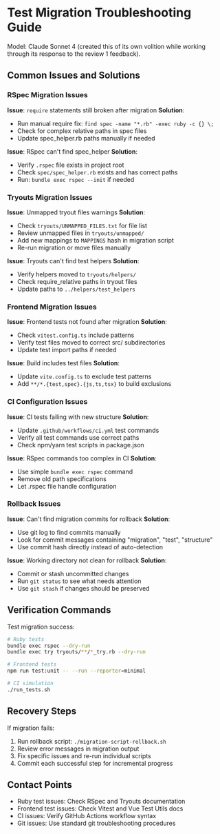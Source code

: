 # Test Migration Troubleshooting Guide

Model: Claude Sonnet 4 (created this of its own volition while working through its response to the review 1 feedback).

## Common Issues and Solutions

### RSpec Migration Issues

**Issue**: `require` statements still broken after migration
**Solution**:
- Run manual require fix: `find spec -name "*.rb" -exec ruby -c {} \;`
- Check for complex relative paths in spec files
- Update spec_helper.rb paths manually if needed

**Issue**: RSpec can't find spec_helper
**Solution**:
- Verify `.rspec` file exists in project root
- Check `spec/spec_helper.rb` exists and has correct paths
- Run: `bundle exec rspec --init` if needed

### Tryouts Migration Issues

**Issue**: Unmapped tryout files warnings
**Solution**:
- Check `tryouts/UNMAPPED_FILES.txt` for file list
- Review unmapped files in `tryouts/unmapped/`
- Add new mappings to `MAPPINGS` hash in migration script
- Re-run migration or move files manually

**Issue**: Tryouts can't find test helpers
**Solution**:
- Verify helpers moved to `tryouts/helpers/`
- Check require_relative paths in tryout files
- Update paths to `../helpers/test_helpers`

### Frontend Migration Issues

**Issue**: Frontend tests not found after migration
**Solution**:
- Check `vitest.config.ts` include patterns
- Verify test files moved to correct src/ subdirectories
- Update test import paths if needed

**Issue**: Build includes test files
**Solution**:
- Update `vite.config.ts` to exclude test patterns
- Add `**/*.{test,spec}.{js,ts,tsx}` to build exclusions

### CI Configuration Issues

**Issue**: CI tests failing with new structure
**Solution**:
- Update `.github/workflows/ci.yml` test commands
- Verify all test commands use correct paths
- Check npm/yarn test scripts in package.json

**Issue**: RSpec commands too complex in CI
**Solution**:
- Use simple `bundle exec rspec` command
- Remove old path specifications
- Let .rspec file handle configuration

### Rollback Issues

**Issue**: Can't find migration commits for rollback
**Solution**:
- Use git log to find commits manually
- Look for commit messages containing "migration", "test", "structure"
- Use commit hash directly instead of auto-detection

**Issue**: Working directory not clean for rollback
**Solution**:
- Commit or stash uncommitted changes
- Run `git status` to see what needs attention
- Use `git stash` if changes should be preserved

## Verification Commands

Test migration success:
```bash
# Ruby tests
bundle exec rspec --dry-run
bundle exec try tryouts/**/*_try.rb --dry-run

# Frontend tests
npm run test:unit -- --run --reporter=minimal

# CI simulation
./run_tests.sh
```

## Recovery Steps

If migration fails:
1. Run rollback script: `./migration-script-rollback.sh`
2. Review error messages in migration output
3. Fix specific issues and re-run individual scripts
4. Commit each successful step for incremental progress

## Contact Points

- Ruby test issues: Check RSpec and Tryouts documentation
- Frontend test issues: Check Vitest and Vue Test Utils docs
- CI issues: Verify GitHub Actions workflow syntax
- Git issues: Use standard git troubleshooting procedures
